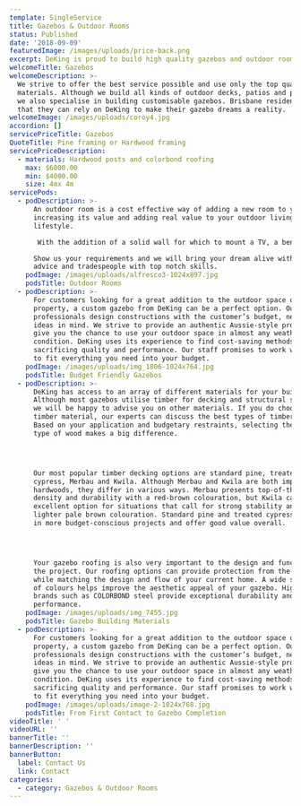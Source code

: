 ```yaml
---
template: SingleService
title: Gazebos & Outdoor Rooms
status: Published
date: '2018-09-09'
featuredImage: /images/uploads/price-back.png
excerpt: DeKing is proud to build high quality gazebos and outdoor rooms
welcomeTitle: Gazebos
welcomeDescription: >-
  We strive to offer the best service possible and use only the top quality
  materials. Although we build all kinds of outdoor decks, patios and pergolas,
  we also specialise in building customisable gazebos. Brisbane residents know
  that they can rely on DeKing to make their gazebo dreams a reality.
welcomeImage: /images/uploads/coroy4.jpg
accordion: []
servicePriceTitle: Gazebos
QuoteTitle: Pine framing or Hardwood framing
servicePriceDescription:
  - materials: Hardwood posts and colorbond roofing
    max: $6000.00
    min: $4000.00
    size: 4mx 4m
servicePods:
  - podDescription: >-
      An outdoor room is a cost effective way of adding a new room to your home,
      increasing its value and adding real value to your outdoor living
      lifestyle.

       With the addition of a solid wall for which to mount a TV, a bench top with a fridge placed underneath, what more do you need to entertain your friends whens its footy finals time.

      Show us your requirements and we will bring your dream alive with sound
      advice and tradespeople with top notch skills.
    podImage: /images/uploads/alfresco3-1024x897.jpg
    podsTitle: Outdoor Rooms
  - podDescription: >-
      For customers looking for a great addition to the outdoor space on their
      property, a custom gazebo from DeKing can be a perfect option. Our
      professionals design constructions with the customer’s budget, needs and
      ideas in mind. We strive to provide an authentic Aussie-style projects to
      give you the chance to use your outdoor space in almost any weather
      condition. DeKing uses its experience to find cost-saving methods without
      sacrificing quality and performance. Our staff promises to work with you
      to fit everything you need into your budget.
    podImage: /images/uploads/img_1806-1024x764.jpg
    podsTitle: Budget Friendly Gazebos
  - podDescription: >-
      DeKing has access to an array of different materials for your build.
      Although most gazebos utilise timber for decking and structural support,
      we will be happy to advise you on other materials. If you do choose a
      timber material, our experts can discuss the best types of timber to use.
      Based on your application and budgetary restraints, selecting the right
      type of wood makes a big difference.




      Our most popular timber decking options are standard pine, treated
      cypress, Merbau and Kwila. Although Merbau and Kwila are both imported
      hardwoods, they differ in various ways. Merbau presents top-of-the-line
      density and durability with a red-brown colouration, but Kwila can be an
      excellent option for situations that call for strong stability and a
      lighter pale brown colouration. Standard pine and treated cypress are used
      in more budget-conscious projects and offer good value overall.




      Your gazebo roofing is also very important to the design and function of
      the project. Our roofing options can provide protection from the elements
      while matching the design and flow of your current home. A wide selection
      of colours helps improve the aesthetic appeal of your gazebo. High quality
      brands such as COLORBOND steel provide exceptional durability and
      performance.
    podImage: /images/uploads/img_7455.jpg
    podsTitle: Gazebo Building Materials
  - podDescription: >-
      For customers looking for a great addition to the outdoor space on their
      property, a custom gazebo from DeKing can be a perfect option. Our
      professionals design constructions with the customer’s budget, needs and
      ideas in mind. We strive to provide an authentic Aussie-style projects to
      give you the chance to use your outdoor space in almost any weather
      condition. DeKing uses its experience to find cost-saving methods without
      sacrificing quality and performance. Our staff promises to work with you
      to fit everything you need into your budget.
    podImage: /images/uploads/image-2-1024x768.jpg
    podsTitle: From First Contact to Gazebo Completion
videoTitle: ' '
videoURL: ''
bannerTitle: ''
bannerDescription: ''
bannerButton:
  label: Contact Us
  link: Contact
categories:
  - category: Gazebos & Outdoor Rooms
---
```


